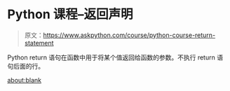 # Python 课程–返回声明

> 原文：<https://www.askpython.com/course/python-course-return-statement>

Python return 语句在函数中用于将某个值返回给函数的参数。不执行 return 语句后面的行。

<about:blank>
